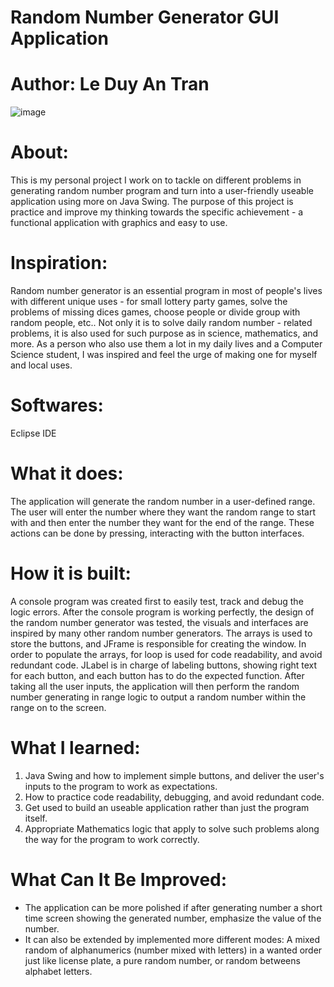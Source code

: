 # Random Number Generator GUI Application
# Author: Le Duy An Tran
![image](https://user-images.githubusercontent.com/114903308/193627055-89f66cdc-5299-471a-9a3a-283bceb5ae24.png)
# About:
This is my personal project I work on to tackle on different problems in generating random number program and turn into a user-friendly useable application using more on Java Swing. The purpose of this project is practice and improve my thinking towards the specific achievement - a functional application with graphics and easy to use.
# Inspiration:
Random number generator is an essential program in most of people's lives with different unique uses - for small lottery party games, solve the problems of missing dices games, choose people or divide group with random people, etc.. Not only it is to solve daily random number - related problems, it is also used for such purpose as in science, mathematics, and more. As a person who also use them a lot in my daily lives and a Computer Science student, I was inspired and feel the urge of making one for myself and local uses. 
# Softwares:
Eclipse IDE
# What it does:
The application will generate the random number in a user-defined range. The user will enter the number where they want the random range to start with and then enter the number they want for the end of the range. These actions can be done by pressing, interacting with the button interfaces. 
# How it is built:
A console program was created first to easily test, track and debug the logic errors. After the console program is working perfectly, the design of the random number generator was tested, the visuals and interfaces are inspired by many other random number generators. The arrays is used to store the buttons, and JFrame is responsible for creating the window. In order to populate the arrays, for loop is used for code readability, and avoid redundant code. JLabel is in charge of labeling buttons, showing right text for each button, and each button has to do the expected function. After taking all the user inputs, the application will then perform the random number generating in range logic to output a random number within the range on to the screen.
# What I learned:
1. Java Swing and how to implement simple buttons, and deliver the user's inputs to the program to work as expectations. 
2. How to practice code readability, debugging, and avoid redundant code.
3. Get used to build an useable application rather than just the program itself. 
4. Appropriate Mathematics logic that apply to solve such problems along the way for the program to work correctly.
# What Can It Be Improved:
- The application can be more polished if after generating number a short time screen showing the generated number, emphasize the value of the number.
- It can also be extended by implemented more different modes: A mixed random of alphanumerics (number mixed with letters) in a wanted order just like license plate, a pure random number, or random betweens alphabet letters.

